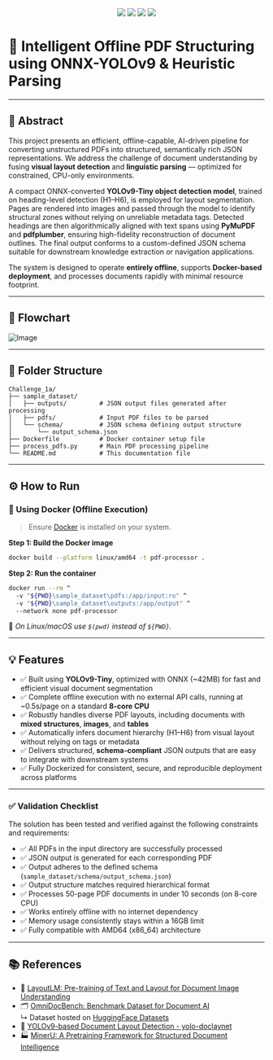 <p align="center">
  <img src="https://img.shields.io/badge/Model%20Size-42MB-blueviolet?style=for-the-badge"/>
  <img src="https://img.shields.io/badge/Runtime-Offline%20%7C%20CPU--Only-success?style=for-the-badge"/>
  <img src="https://img.shields.io/badge/Execution%20Time-~0.5s%2Fpage-yellow?style=for-the-badge"/>
 <img src="https://img.shields.io/badge/Tech%20Stack-Python%20%7C%20ONNX%20%7C%20YOLOv9--Tiny-ff69b4?style=for-the-badge"/>

</p>

# 🧠 Intelligent Offline PDF Structuring using ONNX-YOLOv9 & Heuristic Parsing

---

## 📌 Abstract

This project presents an efficient, offline-capable, AI-driven pipeline for converting unstructured PDFs into structured, semantically rich JSON representations. We address the challenge of document understanding by fusing **visual layout detection** and **linguistic parsing** — optimized for constrained, CPU-only environments.

A compact ONNX-converted **YOLOv9-Tiny object detection model**, trained on heading-level detection (H1–H6), is employed for layout segmentation. Pages are rendered into images and passed through the model to identify structural zones without relying on unreliable metadata tags. Detected headings are then algorithmically aligned with text spans using **PyMuPDF** and **pdfplumber**, ensuring high-fidelity reconstruction of document outlines. The final output conforms to a custom-defined JSON schema suitable for downstream knowledge extraction or navigation applications.

The system is designed to operate **entirely offline**, supports **Docker-based deployment**, and processes documents rapidly with minimal resource footprint.

---

## 🔁 Flowchart  
![Image](https://github.com/user-attachments/assets/906885a1-4a84-4798-8f40-94e71b52cbf3)

---

## 📁 Folder Structure

```
Challenge_1a/
├── sample_dataset/
│   ├── outputs/         # JSON output files generated after processing
│   ├── pdfs/            # Input PDF files to be parsed
│   └── schema/          # JSON schema defining output structure
│       └── output_schema.json
├── Dockerfile           # Docker container setup file
├── process_pdfs.py      # Main PDF processing pipeline
└── README.md            # This documentation file
```

---

## ⚙️ How to Run

### 🐳 Using Docker (Offline Execution)

> Ensure [Docker](https://docs.docker.com/get-docker/) is installed on your system.

**Step 1: Build the Docker image**
```bash
docker build --platform linux/amd64 -t pdf-processor .
```

**Step 2: Run the container**
```bash
docker run --rm ^
  -v "${PWD}\sample_dataset\pdfs:/app/input:ro" ^
  -v "${PWD}\sample_dataset\outputs:/app/output" ^
  --network none pdf-processor
```

📌 *On Linux/macOS use `$(pwd)` instead of `${PWD}`.*

---

## 💡 Features

- ✅ Built using **YOLOv9-Tiny**, optimized with ONNX (~42MB) for fast and efficient visual document segmentation  
- ✅ Complete offline execution with no external API calls, running at ~0.5s/page on a standard **8-core CPU**  
- ✅ Robustly handles diverse PDF layouts, including documents with **mixed structures**, **images**, and **tables**  
- ✅ Automatically infers document hierarchy (H1–H6) from visual layout without relying on tags or metadata  
- ✅ Delivers structured, **schema-compliant** JSON outputs that are easy to integrate with downstream systems  
- ✅ Fully Dockerized for consistent, secure, and reproducible deployment across platforms  

---

### ✅ Validation Checklist

The solution has been tested and verified against the following constraints and requirements:

- ✅ All PDFs in the input directory are successfully processed  
- ✅ JSON output is generated for each corresponding PDF  
- ✅ Output adheres to the defined schema (`sample_dataset/schema/output_schema.json`)  
- ✅ Output structure matches required hierarchical format  
- ✅ Processes 50-page PDF documents in under 10 seconds (on 8-core CPU)  
- ✅ Works entirely offline with no internet dependency  
- ✅ Memory usage consistently stays within a 16GB limit  
- ✅ Fully compatible with AMD64 (x86_64) architecture

      
---

## 📚 References

- 📄 [LayoutLM: Pre-training of Text and Layout for Document Image Understanding](https://arxiv.org/pdf/1809.01477)
- 🗂️ [OmniDocBench: Benchmark Dataset for Document AI](https://github.com/opendatalab/OmniDocBench)  
  ↳ Dataset hosted on [HuggingFace Datasets](https://huggingface.co/datasets/opendatalab/OmniDocBench)
- 🧠 [YOLOv9-based Document Layout Detection - yolo-doclaynet](https://github.com/ppaanngggg/yolo-doclaynet)
- 🏭 [MinerU: A Pretraining Framework for Structured Document Intelligence](https://github.com/ope)
